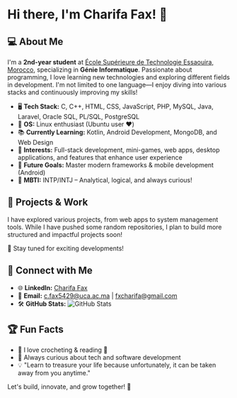 # Hi there, I'm Charifa Fax! 👋

## 💻 About Me
I'm a **2nd-year student** at [École Supérieure de Technologie Essaouira, Morocco](https://www.uca.ma/), specializing in **Génie Informatique**. Passionate about programming, I love learning new technologies and exploring different fields in development. I'm not limited to one language—I enjoy diving into various stacks and continuously improving my skills!

- 🖥 **Tech Stack:** C, C++, HTML, CSS, JavaScript, PHP, MySQL, Java, Laravel, Oracle SQL, PL/SQL, PostgreSQL
- 🐧 **OS:** Linux enthusiast (Ubuntu user ❤️)
- 📚 **Currently Learning:** Kotlin, Android Development, MongoDB, and Web Design
- 🔭 **Interests:** Full-stack development, mini-games, web apps, desktop applications, and features that enhance user experience
- 🎯 **Future Goals:** Master modern frameworks & mobile development (Android)
- 📜 **MBTI:** INTP/INTJ – Analytical, logical, and always curious!

## 📌 Projects & Work
I have explored various projects, from web apps to system management tools. While I have pushed some random repositories, I plan to build more structured and impactful projects soon!

🚀 Stay tuned for exciting developments!

## 🔗 Connect with Me
- 🌐 **LinkedIn:** [Charifa Fax](https://www.linkedin.com/in/charifa-fx-12193333b)
- 📩 **Email:** c.fax5429@uca.ac.ma | fxcharifa@gmail.com
- 🛠 **GitHub Stats:**
  ![GitHub Stats](https://github-readme-stats.vercel.app/api?username=charifa2024&show_icons=true&theme=tokyonight)

## 🏆 Fun Facts
- 🧶 I love crocheting & reading 📖
- 🔬 Always curious about tech and software development
- 💡 "Learn to treasure your life because unfortunately, it can be taken away from you anytime."

Let's build, innovate, and grow together! 🚀

